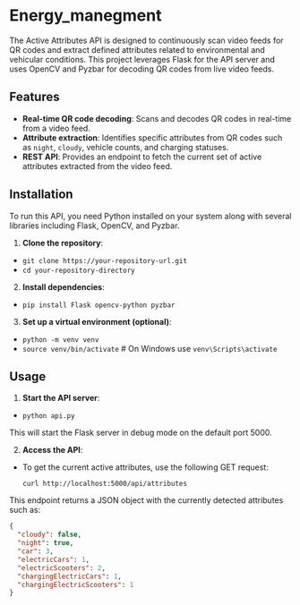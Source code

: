 # Energy_manegment

The Active Attributes API is designed to continuously scan video feeds for QR codes and extract defined attributes related to environmental and vehicular conditions. This project leverages Flask for the API server and uses OpenCV and Pyzbar for decoding QR codes from live video feeds.

## Features

- **Real-time QR code decoding**: Scans and decodes QR codes in real-time from a video feed.
- **Attribute extraction**: Identifies specific attributes from QR codes such as `night`, `cloudy`, vehicle counts, and charging statuses.
- **REST API**: Provides an endpoint to fetch the current set of active attributes extracted from the video feed.

## Installation

To run this API, you need Python installed on your system along with several libraries including Flask, OpenCV, and Pyzbar.

1. **Clone the repository**:
  - `git clone https://your-repository-url.git`
  - `cd your-repository-directory`

2. **Install dependencies**:
  - `pip install Flask opencv-python pyzbar`

3. **Set up a virtual environment (optional)**:
  - `python -m venv venv`
  - `source venv/bin/activate` # On Windows use `venv\Scripts\activate`

## Usage

1. **Start the API server**:
  - `python api.py`

This will start the Flask server in debug mode on the default port 5000.

2. **Access the API**:
  - To get the current active attributes, use the following GET request:
    ```
    curl http://localhost:5000/api/attributes
    ```
This endpoint returns a JSON object with the currently detected attributes such as:
```json
{
  "cloudy": false,
  "night": true,
  "car": 3,
  "electricCars": 1,
  "electricScooters": 2,
  "chargingElectricCars": 1,
  "chargingElectricScooters": 1
}

